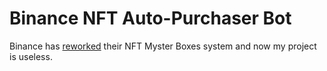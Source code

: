 
# Binance NFT Auto-Purchaser Bot

Binance has [reworked](https://www.binance.com/en/blog/nft/binance-nft-introducing-a-fair--equal-way-to-buy-nfts-421499824684903261) their NFT Myster Boxes system and now my project is useless.
